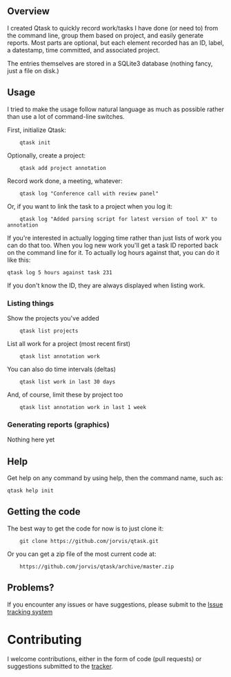 ## Overview

I created Qtask to quickly record work/tasks I have done (or need to) from the command line, group them based on project, and easily generate reports.  Most parts are optional, but each element recorded has an ID, label, a datestamp, time committed, and associated project.

The entries themselves are stored in a SQLite3 database (nothing fancy, just a file on disk.)


## Usage

I tried to make the usage follow natural language as much as possible rather than use a lot of command-line switches.

First, initialize Qtask:

```
    qtask init
```

Optionally, create a project:

```
    qtask add project annotation
```

Record work done, a meeting, whatever:

```
    qtask log "Conference call with review panel"
```

Or, if you want to link the task to a project when you log it:

```
    qtask log "Added parsing script for latest version of tool X" to annotation
```

If you're interested in actually logging time rather than just lists of work you
can do that too.  When you log new work you'll get a task ID reported back on the
command line for it.  To actually log hours against that, you can do it like this:

```
qtask log 5 hours against task 231
```

If you don't know the ID, they are always displayed when listing work.

### Listing things

Show the projects you've added

```
    qtask list projects
```

List all work for a project (most recent first)

```
    qtask list annotation work
```

You can also do time intervals (deltas)

```
    qtask list work in last 30 days
```

And, of course, limit these by project too

```
    qtask list annotation work in last 1 week
```

### Generating reports (graphics)

Nothing here yet


## Help

Get help on any command by using help, then the command name, such as:

```
qtask help init
```


## Getting the code

The best way to get the code for now is to just clone it:

```
    git clone https://github.com/jorvis/qtask.git
```

Or you can get a zip file of the most current code at:

```
    https://github.com/jorvis/qtask/archive/master.zip
```

## Problems?

If you encounter any issues or have suggestions,  please submit to the [Issue tracking system](https://github.com/jorvis/qtask/issues)


Contributing
============

I welcome contributions, either in the form of code (pull requests) or suggestions submitted to the [tracker](https://github.com/jorvis/qtask/issues).
